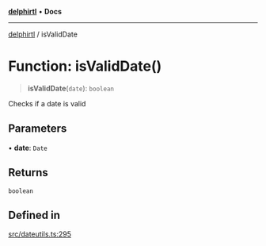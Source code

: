 [**delphirtl**](../README.md) • **Docs**

***

[delphirtl](../globals.md) / isValidDate

# Function: isValidDate()

> **isValidDate**(`date`): `boolean`

Checks if a date is valid

## Parameters

• **date**: `Date`

## Returns

`boolean`

## Defined in

[src/dateutils.ts:295](https://github.com/chuacw/delphirtl/blob/8ce65e250c1dfd9fa8a7bbe6d8347fa1cfdad851/src/dateutils.ts#L295)
